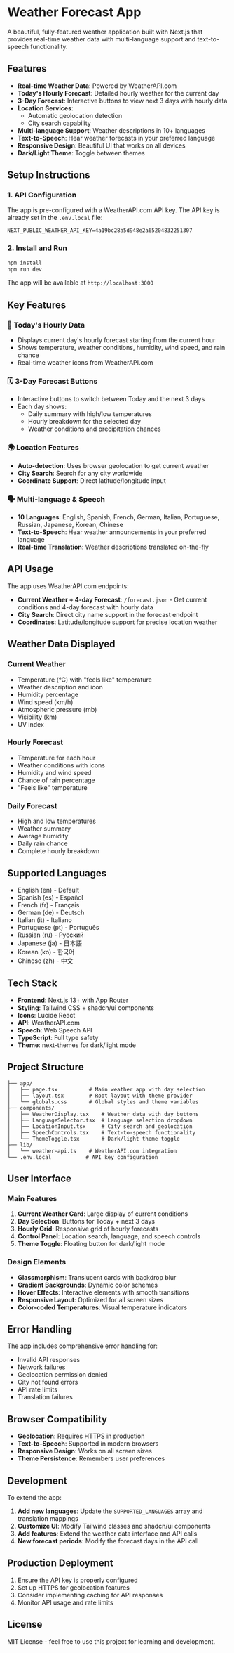 # Weather Forecast App

A beautiful, fully-featured weather application built with Next.js that provides real-time weather data with multi-language support and text-to-speech functionality.

## Features

- **Real-time Weather Data**: Powered by WeatherAPI.com
- **Today's Hourly Forecast**: Detailed hourly weather for the current day
- **3-Day Forecast**: Interactive buttons to view next 3 days with hourly data
- **Location Services**: 
  - Automatic geolocation detection
  - City search capability
- **Multi-language Support**: Weather descriptions in 10+ languages
- **Text-to-Speech**: Hear weather forecasts in your preferred language
- **Responsive Design**: Beautiful UI that works on all devices
- **Dark/Light Theme**: Toggle between themes

## Setup Instructions

### 1. API Configuration

The app is pre-configured with a WeatherAPI.com API key. The API key is already set in the `.env.local` file:

```env
NEXT_PUBLIC_WEATHER_API_KEY=4a19bc28a5d948e2a65204832251307
```

### 2. Install and Run

```bash
npm install
npm run dev
```

The app will be available at `http://localhost:3000`

## Key Features

### 📅 **Today's Hourly Data**
- Displays current day's hourly forecast starting from the current hour
- Shows temperature, weather conditions, humidity, wind speed, and rain chance
- Real-time weather icons from WeatherAPI.com

### 🗓️ **3-Day Forecast Buttons**
- Interactive buttons to switch between Today and the next 3 days
- Each day shows:
  - Daily summary with high/low temperatures
  - Hourly breakdown for the selected day
  - Weather conditions and precipitation chances

### 🌍 **Location Features**
- **Auto-detection**: Uses browser geolocation to get current weather
- **City Search**: Search for any city worldwide
- **Coordinate Support**: Direct latitude/longitude input

### 🗣️ **Multi-language & Speech**
- **10 Languages**: English, Spanish, French, German, Italian, Portuguese, Russian, Japanese, Korean, Chinese
- **Text-to-Speech**: Hear weather announcements in your preferred language
- **Real-time Translation**: Weather descriptions translated on-the-fly

## API Usage

The app uses WeatherAPI.com endpoints:

- **Current Weather + 4-day Forecast**: `/forecast.json` - Get current conditions and 4-day forecast with hourly data
- **City Search**: Direct city name support in the forecast endpoint
- **Coordinates**: Latitude/longitude support for precise location weather

## Weather Data Displayed

### Current Weather
- Temperature (°C) with "feels like" temperature
- Weather description and icon
- Humidity percentage
- Wind speed (km/h)
- Atmospheric pressure (mb)
- Visibility (km)
- UV index

### Hourly Forecast
- Temperature for each hour
- Weather conditions with icons
- Humidity and wind speed
- Chance of rain percentage
- "Feels like" temperature

### Daily Forecast
- High and low temperatures
- Weather summary
- Average humidity
- Daily rain chance
- Complete hourly breakdown

## Supported Languages

- English (en) - Default
- Spanish (es) - Español
- French (fr) - Français
- German (de) - Deutsch
- Italian (it) - Italiano
- Portuguese (pt) - Português
- Russian (ru) - Русский
- Japanese (ja) - 日本語
- Korean (ko) - 한국어
- Chinese (zh) - 中文

## Tech Stack

- **Frontend**: Next.js 13+ with App Router
- **Styling**: Tailwind CSS + shadcn/ui components
- **Icons**: Lucide React
- **API**: WeatherAPI.com
- **Speech**: Web Speech API
- **TypeScript**: Full type safety
- **Theme**: next-themes for dark/light mode

## Project Structure

```
├── app/
│   ├── page.tsx          # Main weather app with day selection
│   ├── layout.tsx        # Root layout with theme provider
│   └── globals.css       # Global styles and theme variables
├── components/
│   ├── WeatherDisplay.tsx    # Weather data with day buttons
│   ├── LanguageSelector.tsx  # Language selection dropdown
│   ├── LocationInput.tsx     # City search and geolocation
│   ├── SpeechControls.tsx    # Text-to-speech functionality
│   └── ThemeToggle.tsx       # Dark/light theme toggle
├── lib/
│   └── weather-api.ts    # WeatherAPI.com integration
└── .env.local           # API key configuration
```

## User Interface

### Main Features
1. **Current Weather Card**: Large display of current conditions
2. **Day Selection**: Buttons for Today + next 3 days
3. **Hourly Grid**: Responsive grid of hourly forecasts
4. **Control Panel**: Location search, language, and speech controls
5. **Theme Toggle**: Floating button for dark/light mode

### Design Elements
- **Glassmorphism**: Translucent cards with backdrop blur
- **Gradient Backgrounds**: Dynamic color schemes
- **Hover Effects**: Interactive elements with smooth transitions
- **Responsive Layout**: Optimized for all screen sizes
- **Color-coded Temperatures**: Visual temperature indicators

## Error Handling

The app includes comprehensive error handling for:

- Invalid API responses
- Network failures
- Geolocation permission denied
- City not found errors
- API rate limits
- Translation failures

## Browser Compatibility

- **Geolocation**: Requires HTTPS in production
- **Text-to-Speech**: Supported in modern browsers
- **Responsive Design**: Works on all screen sizes
- **Theme Persistence**: Remembers user preferences

## Development

To extend the app:

1. **Add new languages**: Update the `SUPPORTED_LANGUAGES` array and translation mappings
2. **Customize UI**: Modify Tailwind classes and shadcn/ui components
3. **Add features**: Extend the weather data interface and API calls
4. **New forecast periods**: Modify the forecast days in the API call

## Production Deployment

1. Ensure the API key is properly configured
2. Set up HTTPS for geolocation features
3. Consider implementing caching for API responses
4. Monitor API usage and rate limits

## License

MIT License - feel free to use this project for learning and development.